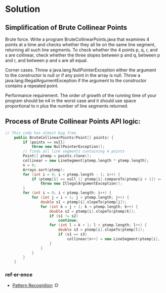# Solution

## Simplification of Brute Collinear Points
Brute force. Write a program BruteCollinearPoints.java that examines 4 points at a time and checks whether they all lie on the same line segment, returning all such line segments. To check whether the 4 points p, q, r, and s are collinear, check whether the three slopes between p and q, between p and r, and between p and s are all equal.

Corner cases. Throw a java.lang.NullPointerException either the argument to the constructor is null or if any point in the array is null. Throw a java.lang.IllegalArgumentException if the argument to the constructor contains a repeated point.

Performance requirement. The order of growth of the running time of your program should be n4 in the worst case and it should use space proportional to n plus the number of line segments returned.

## Process of Brute Collinear Points API logic:

```cpp
// This code has almost bug free
    public BruteCollinearPoints(Point[] points) {
        if (points == null)
            throw new NullPointerException();
        // finds all line segments containing 4 points
        Point[] ptemp = points.clone();
        collinear = new LineSegment[ptemp.length * ptemp.length];
        n = 0;
        Arrays.sort(ptemp);
        for (int i = 0; i < ptemp.length - 1; i++) {
            if (ptemp[i] == null || ptemp[i].compareTo(ptemp[i + 1]) == 0)
                throw new IllegalArgumentException();
        }
        for (int i = 0; i < ptemp.length; i++) {
            for (int j = i + 1; j < ptemp.length; j++) {
                double s1 = ptemp[i].slopeTo(ptemp[j]);
                for (int k = j + 1; k < ptemp.length; k++) {
                    double s2 = ptemp[i].slopeTo(ptemp[k]);
                    if (s1 != s2)
                        continue;
                    for (int l = k + 1; l < ptemp.length; l++) {
                        double s3 = ptemp[i].slopeTo(ptemp[l]);
                        if (s1 == s3)
                            collinear[n++] = new LineSegment(ptemp[i], ptemp[l]);
                    }
                }
            }
        }
    }
```



### ref·er·ence
 * [Pattern Recognition](http://coursera.cs.princeton.edu/algs4/assignments/collinear.html) :D